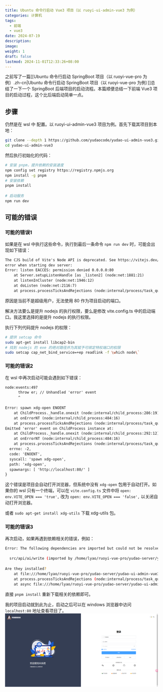 ```yaml
---
title: Ubuntu 命令行启动 Vue3 项目（以 ruoyi-ui-admin-vue3 为例）
categories: 计算机
tags:
  - 前端
  - vue3
date: 2024-07-19
description: 
image: 
weight: 1
draft: false
lastmod: 2024-11-01T12:33:26+08:00
---
```


之前写了一篇[[Ubuntu 命令行启动 SpringBoot 项目（以 ruoyi-vue-pro 为例）.zh-cn|Ubuntu 命令行启动 SpringBoot 项目（以 ruoyi-vue-pro 为例）]]总结了一下一个 SpringBoot 后端项目的启动流程。本篇顺便总结一下前端 Vue3 项目的启动过程，这个比后端启动简单一点。

## 步骤

仍然是在 wsl 中 配置。以 ruoyi-ui-admin-vue3 项目为例。首先下载其项目到本地：
```sh
git clone --depth 1 https://github.com/yudaocode/yudao-ui-admin-vue3.git
cd yudao-ui-admin-vue3
```

然后执行初始化的代码：
```sh
# 安装 pnpm，提升依赖的安装速度
npm config set registry https://registry.npmjs.org
npm install -g pnpm
# 安装依赖
pnpm install

# 启动服务
npm run dev
```

## 可能的错误
### 可能的错误1
如果是在 wsl 中执行这些命令，执行到最后一条命令 `npm run dev` 时，可能会出现如下错误：
```txt
The CJS build of Vite's Node API is deprecated. See https://vitejs.dev/guide/troubleshooting.html#vite-cjs-node-api-deprecated for more details.
error when starting dev server:
Error: listen EACCES: permission denied 0.0.0.0:80
    at Server.setupListenHandle [as _listen2] (node:net:1881:21)
    at listenInCluster (node:net:1946:12)
    at doListen (node:net:2116:7)
    at process.processTicksAndRejections (node:internal/process/task_queues:83:21)
```

原因是当前不是超级用户，无法使用 80 作为项目启动的端口。

解决方法要么是提升 nodejs 的执行权限，要么是修改 vite.config.ts 中的启动端口。我这里选择的是提升 nodejs 的执行权限。

执行下列代码提升 nodejs 的权限：
```sh
# 提供 setcap 命令
sudo apt-get install libcap2-bin
# 找到 nodejs 的 exe 的绝对路径并为其赋予可绑定特权端口的权限
sudo setcap cap_net_bind_service=+ep readlink -f \which node\`
```

### 可能的错误2

在 wsl 中再次启动可能会遇到如下错误：
```txt
node:events:497
      throw er; // Unhandled 'error' event
      ^

Error: spawn xdg-open ENOENT
    at ChildProcess._handle.onexit (node:internal/child_process:286:19)
    at onErrorNT (node:internal/child_process:484:16)
    at process.processTicksAndRejections (node:internal/process/task_queues:82:21)
Emitted 'error' event on ChildProcess instance at:
    at ChildProcess._handle.onexit (node:internal/child_process:292:12)
    at onErrorNT (node:internal/child_process:484:16)
    at process.processTicksAndRejections (node:internal/process/task_queues:82:21) {
  errno: -2,
  code: 'ENOENT',
  syscall: 'spawn xdg-open',
  path: 'xdg-open',
  spawnargs: [ 'http://localhost:80/' ]
}
```

这个错误是项目会自动打开浏览器，但系统中没有 `xdg-open` 包用于自动打开。如果你的 wsl 只有一个终端，可以在 `vite.config.ts` 文件中将 `open: env.VITE_OPEN === 'true',` 改为 `open: env.VITE_OPEN === 'false',` 以关闭自动打开浏览器。

或者 `sudo apt-get install xdg-utils` 下载 xdg-utils 包。

### 可能的错误3

再次启动，如果再遇到依赖相关的错误，例如：
```sh
Error: The following dependencies are imported but could not be resolved:

  src/api/ai/write (imported by /home/lyao/ruoyi-vue-pro/yudao-server/yudao-ui-admin-vue3/src/views/ai/write/index/components/Left.vue?id=0)

Are they installed?
    at file:///home/lyao/ruoyi-vue-pro/yudao-server/yudao-ui-admin-vue3/node_modules/.pnpm/vite@5.1.4_@types+node@20.12.7_sass@1.75.0_terser@5.30.4/node_modules/vite/dist/node/chunks/dep-jDlpJiMN.js:52270:23
    at process.processTicksAndRejections (node:internal/process/task_queues:95:5)
    at async file:///home/lyao/ruoyi-vue-pro/yudao-server/yudao-ui-admin-vue3/node_modules/.pnpm/vite@5.1.4_@types+node@20.12.7_sass@1.75.0_terser@5.30.4/node_modules/vite/dist/node/chunks/dep-jDlpJiMN.js:51682:38
```

直接 `pnpm install` 重新下载相关的依赖即可。

我的项目启动就到此为止，启动之后可以在 windows 浏览器中访问 `localhost:80` 地址查看项目了。
![image.png](https://raw.githubusercontent.com/oLd-Y/PicGoPictures/main/20240719162711.png)
